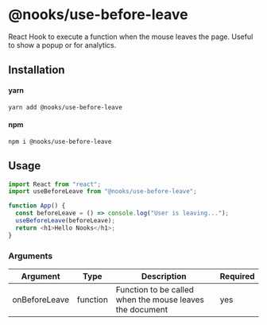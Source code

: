 # @nooks/use-before-leave

React Hook to execute a function when the mouse leaves the page. Useful to show a popup or for analytics.

## Installation

#### yarn

`yarn add @nooks/use-before-leave`

#### npm

`npm i @nooks/use-before-leave`

## Usage

```js
import React from "react";
import useBeforeLeave from "@nooks/use-before-leave";

function App() {
  const beforeLeave = () => console.log("User is leaving...");
  useBeforeLeave(beforeLeave);
  return <h1>Hello Nooks</h1>;
}
```

### Arguments

| Argument      | Type     | Description                                              | Required |
|---------------|----------|----------------------------------------------------------|----------|
| onBeforeLeave | function | Function to be called when the mouse leaves the document | yes      |
